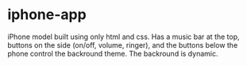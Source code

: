 # iphone-app
 
iPhone model built using only html and css. Has a music bar at the top, buttons on the side (on/off, volume, ringer), and the buttons below the phone control the backround theme. The backround is dynamic.